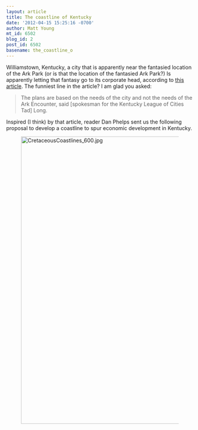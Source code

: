 ```yaml
---
layout: article
title: The coastline of Kentucky
date: '2012-04-15 15:25:16 -0700'
author: Matt Young
mt_id: 6502
blog_id: 2
post_id: 6502
basename: the_coastline_o
---
```

Williamstown, Kentucky, a city that is apparently near the fantasied location of the Ark Park (or is that the location of the fantasied Ark Park?) Is apparently letting that fantasy go to its corporate head, according to [this article](http://www.grantky.com/content/williamstown-envisions-future-look-downtown). The funniest line in the article? I am glad you asked:


> The plans are based on the needs of the city and not the needs of the Ark Encounter, said \[spokesman for the Kentucky League of Cities Tad\] Long.

Inspired (I think) by that article, reader Dan Phelps sent us the following proposal to develop a coastline to spur economic development in Kentucky.

<figure>
<img src="{{ site.baseurl }}/uploads/2012/CretaceousCoastlines_600.jpg" alt="CretaceousCoastlines_600.jpg" width="600" height="774" />
<figcaption markdown="span">

</figcaption>
</figure>
